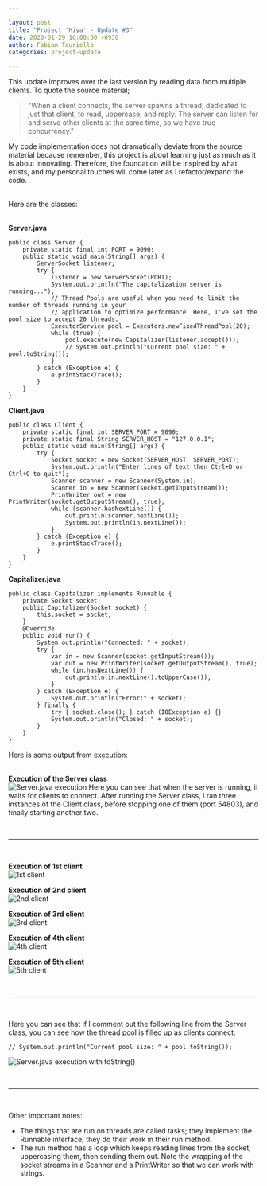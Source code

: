 ```yaml
---

layout: post
title: "Project 'Hiya' - Update #3"
date: 2020-01-29 16:00:30 +0930
author: Fabian Tauriello
categories: project-update

---
```


This update improves over the last version by reading data from multiple clients. To quote the source material;<br>

> "When a client connects, the server spawns a thread, dedicated to just that client, to read, uppercase, and reply. The server can listen for and serve other clients at the same time, so we have true concurrency." 

My code implementation does not dramatically deviate from the source material because remember, this project is about learning just as much as it is about innovating. Therefore, the foundation will be inspired by what exists, and my personal touches will come later as I refactor/expand the code. 

<br>Here are the classes:

<br>**Server.java**

    public class Server {
        private static final int PORT = 9090;
        public static void main(String[] args) {
            ServerSocket listener;
            try {
                listener = new ServerSocket(PORT);
                System.out.println("The capitalization server is running...");
                // Thread Pools are useful when you need to limit the number of threads running in your 
                // application to optimize performance. Here, I've set the pool size to accept 20 threads.
                ExecutorService pool = Executors.newFixedThreadPool(20);
                while (true) {
                    pool.execute(new Capitalizer(listener.accept()));
                    // System.out.println("Current pool size: " + pool.toString());
                }
            } catch (Exception e) {
                e.printStackTrace();
            }
        }
    }

**Client.java**

    public class Client {
        private static final int SERVER_PORT = 9090;
        private static final String SERVER_HOST = "127.0.0.1";
        public static void main(String[] args) {
            try {
                Socket socket = new Socket(SERVER_HOST, SERVER_PORT);
                System.out.println("Enter lines of text then Ctrl+D or Ctrl+C to quit");
                Scanner scanner = new Scanner(System.in);
                Scanner in = new Scanner(socket.getInputStream());
                PrintWriter out = new PrintWriter(socket.getOutputStream(), true);
                while (scanner.hasNextLine()) {
                    out.println(scanner.nextLine());
                    System.out.println(in.nextLine());
                }
            } catch (Exception e) {
                e.printStackTrace();
            }
        }
    }

**Capitalizer.java**

    public class Capitalizer implements Runnable {
        private Socket socket;
        public Capitalizer(Socket socket) {
            this.socket = socket;
        }
        @Override
        public void run() {
            System.out.println("Connected: " + socket);
            try {
                var in = new Scanner(socket.getInputStream());
                var out = new PrintWriter(socket.getOutputStream(), true);
                while (in.hasNextLine()) {
                    out.println(in.nextLine().toUpperCase());
                }
            } catch (Exception e) {
                System.out.println("Error:" + socket);
            } finally {
                try { socket.close(); } catch (IOException e) {}
                System.out.println("Closed: " + socket);
            }
        }
    }

Here is some output from execution:

<br>**Execution of the Server class**
<br>![Server.java execution](../../../../images/Hiya/update3-server1.png)
Here you can see that when the server is running, it waits for clients to connect. After running the Server class, I ran three instances of the Client class, before stopping one of them (port 54803), and finally starting another two.

<br>
<hr>
<br>

**Execution of 1st client**
<br>![1st client](../../../../images/Hiya/update3-client1.png)

**Execution of 2nd client**
<br>![2nd client](../../../../images/Hiya/update3-client2.png)

**Execution of 3rd client**
<br>![3rd client](../../../../images/Hiya/update3-client3.png)

**Execution of 4th client**
<br>![4th client](../../../../images/Hiya/update3-client4.png)

**Execution of 5th client**
<br>![5th client](../../../../images/Hiya/update3-client5.png)

<br>
<hr>
<br>

Here you can see that if I comment out the following line from the Server class, you can see how the thread pool is filled up as clients connect.

    // System.out.println("Current pool size: " + pool.toString());

![Server.java execution with toString()](../../../../images/Hiya/update3-server2.png)

<br>
<hr>
<br>

Other important notes:

* The things that are run on threads are called tasks; they implement the Runnable interface; they do their work in their run method.
* The run method has a loop which keeps reading lines from the socket, uppercasing them, then sending them out. Note the wrapping of the socket streams in a Scanner and a PrintWriter so that we can work with strings.